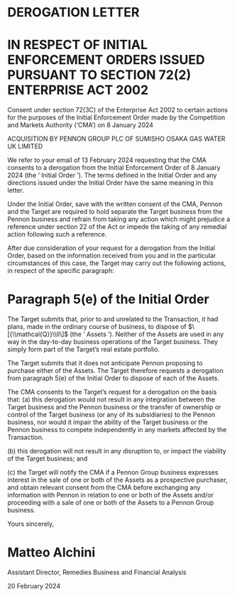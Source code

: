 # DEROGATION LETTER

# IN RESPECT OF INITIAL ENFORCEMENT ORDERS ISSUED PURSUANT TO SECTION 72(2) ENTERPRISE ACT 2002

Consent under section 72(3C) of the Enterprise Act 2002 to certain actions for the purposes of the Initial Enforcement Order made by the Competition and Markets Authority (‘CMA’) on 8 January 2024

ACQUISITION BY PENNON GROUP PLC OF SUMISHO OSAKA GAS WATER UK LIMITED

We refer to your email of 13 February 2024 requesting that the CMA consents to a derogation from the Initial Enforcement Order of 8 January 2024 (the ‘ Initial Order ’). The terms defined in the Initial Order and any directions issued under the Initial Order have the same meaning in this letter.

Under the Initial Order, save with the written consent of the CMA, Pennon and the Target are required to hold separate the Target business from the Pennon business and refrain from taking any action which might prejudice a reference under section 22 of the Act or impede the taking of any remedial action following such a reference.

After due consideration of your request for a derogation from the Initial Order, based on the information received from you and in the particular circumstances of this case, the Target may carry out the following actions, in respect of the specific paragraph:

# Paragraph 5(e) of the Initial Order

The Target submits that, prior to and unrelated to the Transaction, it had plans, made in the ordinary course of business, to dispose of $\[{\\mathcal{Q}}\\ll\]$ (the ‘ Assets ’). Neither of the Assets are used in any way in the day-to-day business operations of the Target business. They simply form part of the Target’s real estate portfolio.

The Target submits that it does not anticipate Pennon proposing to purchase either of the Assets. The Target therefore requests a derogation from paragraph 5(e) of the Initial Order to dispose of each of the Assets.

The CMA consents to the Target’s request for a derogation on the basis that: (a) this derogation would not result in any integration between the Target business and the Pennon business or the transfer of ownership or control of the Target business (or any of its subsidiaries) to the Pennon business, nor would it impair the ability of the Target business or the Pennon business to compete independently in any markets affected by the Transaction.

(b) this derogation will not result in any disruption to, or impact the viability of the Target business; and

(c) the Target will notify the CMA if a Pennon Group business expresses interest in the sale of one or both of the Assets as a prospective purchaser, and obtain relevant consent from the CMA before exchanging any information with Pennon in relation to one or both of the Assets and/or proceeding with a sale of one or both of the Assets to a Pennon Group business.

Yours sincerely,

# Matteo Alchini

Assistant Director, Remedies Business and Financial Analysis

20 February 2024